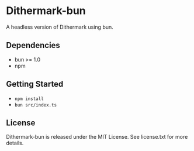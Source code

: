 # Dithermark-bun

A headless version of Dithermark using bun.

## Dependencies

* bun >= 1.0
* npm

## Getting Started

* `npm install`
* `bun src/index.ts`

## License

Dithermark-bun is released under the MIT License. See license.txt for more details.